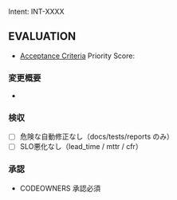 Intent: INT-XXXX
## EVALUATION
- [Acceptance Criteria](../EVALUATION.md#acceptance-criteria)
Priority Score: 

### 変更概要
-

### 検収
- [ ] 危険な自動修正なし（docs/tests/reports のみ）
- [ ] SLO悪化なし（lead_time / mttr / cfr）

### 承認
- CODEOWNERS 承認必須
